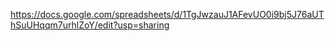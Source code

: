 https://docs.google.com/spreadsheets/d/1TgJwzauJ1AFevUO0i9bj5J76aUThSuUHqqm7urhlZoY/edit?usp=sharing